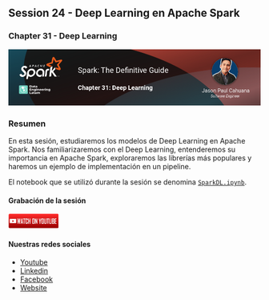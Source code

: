 ## Session 24 - Deep Learning en Apache Spark
### Chapter 31 - Deep Learning

![Banner Session 24](../assets/banner_session_24.png)

### Resumen
En esta sesión, estudiaremos los modelos de Deep Learning en Apache Spark. Nos familiarizaremos con el Deep Learning, entenderemos su importancia en Apache Spark, exploraremos las librerías más populares y haremos un ejemplo de implementación en un pipeline.

El notebook que se utilizó durante la sesión se denomina [`SparkDL.ipynb`](SparkDL.ipynb).

#### Grabación de la sesión
[![Watch Session 24](../assets/youtube.png)](https://www.youtube.com/watch?v=WOf-VNnfz60)


#### Nuestras redes sociales
* [Youtube](https://www.youtube.com/channel/UCqFCoUEvxR23ymmih0GD7mQ?sub_confirmation=1 'Subscríbate al canal')
* [Linkedin](https://www.linkedin.com/company/data-engineering-latam/ 'Síganos en Linkedin')
* [Facebook](https://www.facebook.com/dataengineeringlatam/ 'Síganos en Facebook')
* [Website](https://expy.bio/dataengineeringlatam 'Nuestro website')
